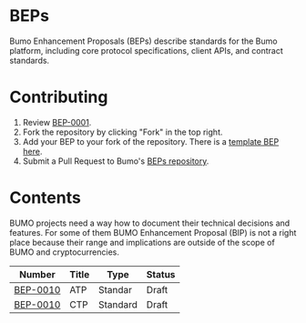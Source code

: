 # BEPs
Bumo Enhancement Proposals (BEPs) describe standards for the Bumo platform, including core protocol specifications, client APIs, and contract standards.

# Contributing

 1. Review [BEP-0001](BEPS/bep-0001.md).
 2. Fork the repository by clicking "Fork" in the top right.
 3. Add your BEP to your fork of the repository. There is a [template BEP here](BEPS/bep-x.md).
 4. Submit a Pull Request to Bumo's [BEPs repository](https://github.com/bumoproject/BEPs).

# Contents
BUMO projects need a way how to document their technical decisions and features. For some of them BUMO Enhancement Proposal (BIP) is not a right place because their range and implications are outside of the scope of BUMO and cryptocurrencies.

| Number                         | Title                                                                 | Type          | Status   |
|--------------------------------|-----------------------------------------------------------------------|---------------|----------|
| [BEP-0010](BEPS/bep-0010.rst)  | ATP                                                                   | Standar       | Draft    |
| [BEP-0010](BEPS/bep-0020.rst)  | CTP                                                                   | Standard      | Draft    |
